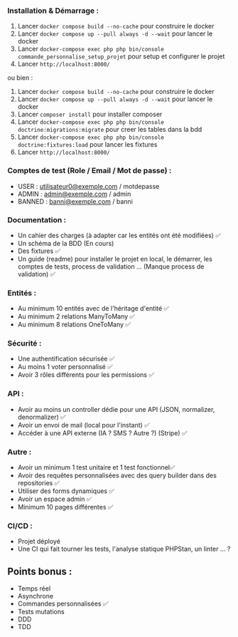 ### Installation & Démarrage :

1. Lancer `docker compose build --no-cache` pour construire le docker
2. Lancer `docker compose up --pull always -d --wait` pour lancer le docker
3. Lancer `docker-compose exec php php bin/console commande_personnalise_setup_projet` pour setup et configurer le projet
4. Lancer `http://localhost:8000/`

ou bien :

1. Lancer `docker compose build --no-cache` pour construire le docker
2. Lancer `docker compose up --pull always -d --wait` pour lancer le docker
3. Lancer `composer install` pour installer composer
4. Lancer `docker-compose exec php php bin/console doctrine:migrations:migrate` pour creer les tables dans la bdd
5. Lancer `docker-compose exec php php bin/console doctrine:fixtures:load` pour lancer les fixtures
6. Lancer `http://localhost:8000/`


### Comptes de test (Role / Email / Mot de passe) :
- USER : utilisateur0@exemple.com / motdepasse
- ADMIN :  admin@exemple.com / admin
- BANNED : banni@exemple.com / banni


### Documentation :

- Un cahier des charges (à adapter car les entités ont été modifiées) ✅
- Un schéma de la BDD (En cours)
- Des fixtures ✅
- Un guide (readme) pour installer le projet en local, le démarrer, les comptes de tests, process de validation ... (Manque process de validation) ✅

### Entités :
- Au minimum 10 entités avec de l'héritage d'entité ✅
- Au minimum 2 relations ManyToMany ✅
- Au minimum 8 relations OneToMany ✅

### Sécurité :
- Une authentification sécurisée ✅
- Au moins 1 voter personnalisé ✅
- Avoir 3 rôles différents pour les permissions ✅

### API :
- Avoir au moins un controller dédie pour une API (JSON, normalizer, denormalizer) ✅
- Avoir un envoi de mail (local pour l'instant) ✅
- Accéder à une API externe (IA ? SMS ? Autre ?) (Stripe) ✅

### Autre :
- Avoir un minimum 1 test unitaire et 1 test fonctionnel✅
- Avoir des requêtes personnalisées avec des query builder dans des repositories ✅
- Utiliser des forms dynamiques ✅
- Avoir un espace admin ✅
- Minimum 10 pages différentes ✅

### CI/CD :
- Projet déployé
- Une CI qui fait tourner les tests, l'analyse statique PHPStan, un linter ... ?

## Points bonus :

- Temps réel
- Asynchrone
- Commandes personnalisées ✅
- Tests mutations
- DDD
- TDD

